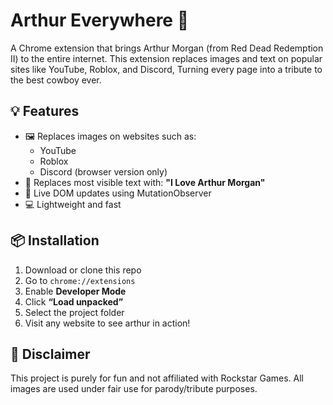# Arthur Everywhere 🤠

A Chrome extension that brings Arthur Morgan (from Red Dead Redemption II) to the entire internet. This extension replaces images and text on popular sites like YouTube, Roblox, and Discord, Turning every page into a tribute to the best cowboy ever.

## 💡 Features

- 🖼 Replaces images on websites such as:
  - YouTube
  - Roblox
  - Discord (browser version only)
- 💬 Replaces most visible text with: **"I Love Arthur Morgan"**
- 🔄 Live DOM updates using MutationObserver
- 💻 Lightweight and fast

## 📦 Installation

1. Download or clone this repo
2. Go to `chrome://extensions`
3. Enable **Developer Mode**
4. Click **“Load unpacked”**
5. Select the project folder
6. Visit any website to see arthur in action!

## 📝 Disclaimer

This project is purely for fun and not affiliated with Rockstar Games. All images are used under fair use for parody/tribute purposes.
